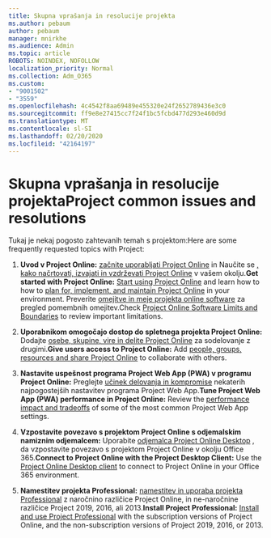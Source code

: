 ```yaml
---
title: Skupna vprašanja in resolucije projekta
ms.author: pebaum
author: pebaum
manager: mnirkhe
ms.audience: Admin
ms.topic: article
ROBOTS: NOINDEX, NOFOLLOW
localization_priority: Normal
ms.collection: Adm_O365
ms.custom:
- "9001502"
- "3559"
ms.openlocfilehash: 4c4542f8aa69489e455320e24f2652789436e3c0
ms.sourcegitcommit: ff9e8e27415cc7f24f1bc5fcbd477d293e460d9d
ms.translationtype: MT
ms.contentlocale: sl-SI
ms.lasthandoff: 02/20/2020
ms.locfileid: "42164197"
---
```

# <a name="project-common-issues-and-resolutions"></a><span data-ttu-id="bf6d9-102">Skupna vprašanja in resolucije projekta</span><span class="sxs-lookup"><span data-stu-id="bf6d9-102">Project common issues and resolutions</span></span>

<span data-ttu-id="bf6d9-103">Tukaj je nekaj pogosto zahtevanih temah s projektom:</span><span class="sxs-lookup"><span data-stu-id="bf6d9-103">Here are some frequently requested topics with Project:</span></span>

1. <span data-ttu-id="bf6d9-104">**Uvod v Project Online:**  [začnite uporabljati Project Online](https://docs.microsoft.com/en-us/ProjectOnline/get-started-with-project-online) in Naučite se [, kako načrtovati, izvajati in vzdrževati Project Online](https://docs.microsoft.com/en-us/projectonline/project-online) v vašem okolju.</span><span class="sxs-lookup"><span data-stu-id="bf6d9-104">**Get started with Project Online:**  [Start using Project Online](https://docs.microsoft.com/en-us/ProjectOnline/get-started-with-project-online) and learn how to how to [plan for, implement, and maintain Project Online](https://docs.microsoft.com/en-us/projectonline/project-online) in your environment.</span></span> <span data-ttu-id="bf6d9-105">Preverite [omejitve in meje projekta online software](https://docs.microsoft.com/en-us/ProjectOnline/project-online-software-boundaries-and-limits) za pregled pomembnih omejitev.</span><span class="sxs-lookup"><span data-stu-id="bf6d9-105">Check [Project Online Software Limits and Boundaries](https://docs.microsoft.com/en-us/ProjectOnline/project-online-software-boundaries-and-limits) to review important limitations.</span></span>

2. <span data-ttu-id="bf6d9-106">**Uporabnikom omogočajo dostop do spletnega projekta Project Online:** Dodajte [osebe, skupine, vire in delite Project Online](https://docs.microsoft.com/en-us/projectonline/step-2-add-people-to-project-online) za sodelovanje z drugimi.</span><span class="sxs-lookup"><span data-stu-id="bf6d9-106">**Give users access to Project Online:** Add [people, groups, resources and share Project Online](https://docs.microsoft.com/en-us/projectonline/step-2-add-people-to-project-online) to collaborate with others.</span></span> 

3. <span data-ttu-id="bf6d9-107">**Nastavite uspešnost programa Project Web App (PWA) v programu Project Online:** Preglejte [učinek delovanja in kompromise](https://docs.microsoft.com/en-us/projectonline/tune-project-online-performance) nekaterih najpogostejših nastavitev programa Project Web App.</span><span class="sxs-lookup"><span data-stu-id="bf6d9-107">**Tune Project Web App (PWA) performance in Project Online:** Review the [performance impact and tradeoffs](https://docs.microsoft.com/en-us/projectonline/tune-project-online-performance) of some of the most common Project Web App settings.</span></span>

4. <span data-ttu-id="bf6d9-108">**Vzpostavite povezavo s projektom Project Online s odjemalskim namiznim odjemalcem:** Uporabite [odjemalca Project Online Desktop](https://docs.microsoft.com/en-us/projectonline/connect-to-project-online-with-the-project-online-desktop-client) , da vzpostavite povezavo s projektom Project Online v okolju Office 365.</span><span class="sxs-lookup"><span data-stu-id="bf6d9-108">**Connect to Project Online with the Project Desktop Client:** Use the [Project Online Desktop client](https://docs.microsoft.com/en-us/projectonline/connect-to-project-online-with-the-project-online-desktop-client) to connect to Project Online in your Office 365 environment.</span></span> 

5. <span data-ttu-id="bf6d9-109">**Namestitev projekta Professional:** [namestitev in uporaba projekta Professional](https://support.office.com/en-us/article/install-project-7059249b-d9fe-4d61-ab96-5c5bf435f281?ui=en-US&rs=en-US&ad=US) z naročnino različice Project Online, in ne-naročnine različice Project 2019, 2016, ali 2013.</span><span class="sxs-lookup"><span data-stu-id="bf6d9-109">**Install Project Professional:** [Install and use Project Professional](https://support.office.com/en-us/article/install-project-7059249b-d9fe-4d61-ab96-5c5bf435f281?ui=en-US&rs=en-US&ad=US) with the subscription versions of Project Online, and the non-subscription versions of Project 2019, 2016, or 2013.</span></span>
